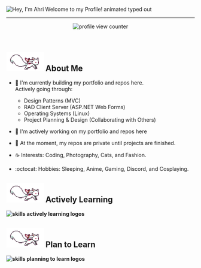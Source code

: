 <!--Description

Inspiration:
HyunCafe
-->
<img src="https://readme-typing-svg.demolab.com?font=Operator+Mono&size=37&duration=2800&pause=2000&color=FAFAFA&center=true&vCenter=true&width=940&height=50&lines=Hey%2C+I'm+Ahri+Welcome+to+my+Profile!" align="middle" alt="Hey, I'm Ahri Welcome to my Profile! animated typed out">
<hr/>
<p align="center">
    <img src="https://komarev.com/ghpvc/?username=Ahripyx&color=0079fa&style=flat-square&label=PROFILE+VIEWS" alt="profile view counter">
</p> <br>
<div>
    <h2><img src="assets/kyubey.gif" width="100"/> <strong>About Me</strong> </h2>
<div/>
    
* 🌳 I'm currently building my portfolio and repos here.  
  Actively going through:  
  - Design Patterns (MVC)  
  - RAD Client Server (ASP.NET Web Forms)  
  - Operating Systems (Linux)  
  - Project Planning & Design (Collaborating with Others)  

* 🐾 I'm actively working on my portfolio and repos here  

* 🌊 At the moment, my repos are private until projects are finished.  

* ☕ Interests: Coding, Photography, Cats, and Fashion.  

* :octocat: Hobbies: Sleeping, Anime, Gaming, Discord, and Cosplaying.

<div>
    <h2><img src="assets/kyubey.gif" width="100"/> <strong>Actively Learning <strong/></h2>
    <img src="https://skillicons.dev/icons?i=git,linux,html,css,js,python,mysql,c#" alt="skills actively learning logos"> <br> 
    <h2><img src="assets/kyubey.gif" width="100"/> <strong>Plan to Learn <strong/></h2>
    <img src="https://skillicons.dev/icons?i=lua,cpp" alt="skills planning to learn logos">
</div>
